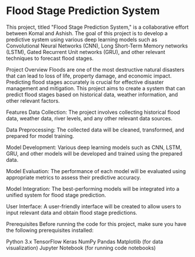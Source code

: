# Flood Stage Prediction System
This project, titled "Flood Stage Prediction System," is a collaborative effort between Komal and Ashish. The goal of this project is to develop a predictive system using various deep learning models such as Convolutional Neural Networks (CNN), Long Short-Term Memory networks (LSTM), Gated Recurrent Unit networks (GRU), and other relevant techniques to forecast flood stages.

Project Overview
Floods are one of the most destructive natural disasters that can lead to loss of life, property damage, and economic impact. Predicting flood stages accurately is crucial for effective disaster management and mitigation. This project aims to create a system that can predict flood stages based on historical data, weather information, and other relevant factors.

Features
Data Collection: The project involves collecting historical flood data, weather data, river levels, and any other relevant data sources.

Data Preprocessing: The collected data will be cleaned, transformed, and prepared for model training.

Model Development: Various deep learning models such as CNN, LSTM, GRU, and other models will be developed and trained using the prepared data.

Model Evaluation: The performance of each model will be evaluated using appropriate metrics to assess their predictive accuracy.

Model Integration: The best-performing models will be integrated into a unified system for flood stage prediction.

User Interface: A user-friendly interface will be created to allow users to input relevant data and obtain flood stage predictions.

Prerequisites
Before running the code for this project, make sure you have the following prerequisites installed:

Python 3.x
TensorFlow
Keras
NumPy
Pandas
Matplotlib (for data visualization)
Jupyter Notebook (for running code notebooks)
